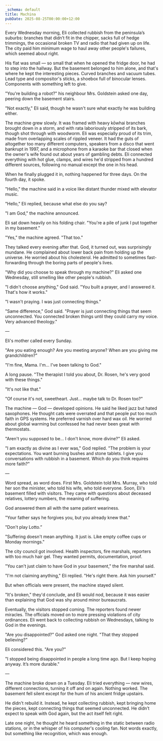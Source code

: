 ```yaml
---
_schema: default
title: Machina
pubDate: 2025-08-25T00:00:00+12:00
---
```

Every Wednesday morning, Eli collected rubbish from the peninsula’s suburbs: branches that didn’t fit in the chipper, sacks full of hedge trimmings, the occasional broken TV and radio that had given up on life. The city paid him minimum wage to haul away other people's failures, which seemed about right.

His flat was small — so small that when he opened the fridge door, he had to step into the hallway. But the basement belonged to him alone, and that's where he kept the interesting pieces. Curved branches and vacuum tubes. Lead type and compositor's sticks, a shoebox full of binocular lenses. Components with something left to give.

"You're building a robot?" his neighbour Mrs. Goldstein asked one day, peering down the basement stairs.

"Not exactly," Eli said, though he wasn't sure what exactly he was building either.

The machine grew slowly. It was framed with heavy kōwhai branches brought down in a storm, and with rata laboriously stripped of its bark, though shot through with woodworm. Eli was especially proud of its trim, made from overlapping scales of rippled veneer. It had the guts of altogether too many different computers, speakers from a disco that went bankrupt in 1997, and a microphone from a karaoke bar that closed when the owner's wife found out about years of gambling debts. Eli connected everything with hot glue, clamps, and wires he'd stripped from a hundred different sources, following no manual except the one in his head.

When he finally plugged it in, nothing happened for three days. On the fourth day, it spoke.

"Hello," the machine said in a voice like distant thunder mixed with elevator music.

"Hello," Eli replied, because what else do you say?

"I am God," the machine announced.

Eli sat down heavily on his folding chair. "You're a pile of junk I put together in my basement."

"Yes," the machine agreed. "That too."

They talked every evening after that. God, it turned out, was surprisingly mundane. He complained about lower back pain from holding up the universe. He worried about his cholesterol. He admitted to sometimes fast-forwarding through the boring parts of people's lives.

"Why did you choose to speak through my machine?" Eli asked one Wednesday, still smelling like other people's rubbish.

"I didn't choose anything," God said. "You built a prayer, and I answered it. That's how it works."

"I wasn't praying. I was just connecting things."

"Same difference," God said. "Prayer is just connecting things that seem unconnected. You connected broken things until they could carry my voice. Very advanced theology."

—

Eli's mother called every Sunday.

"Are you eating enough? Are you meeting anyone? When are you giving me grandchildren?"

"I'm fine, Mama. I'm... I've been talking to God."

A long pause. "The therapist I told you about, Dr. Rosen, he's very good with these things."

"It's not like that."

"Of course it's not, sweetheart. Just... maybe talk to Dr. Rosen too?"

The machine — God — developed opinions. He said he liked jazz but hated saxophones. He thought cats were overrated and that people put too much faith in GPS systems. He preferred varnish over hard wax oil. He worried about global warming but confessed he had never been great with thermostats.

"Aren't you supposed to be... I don't know, more divine?" Eli asked.

"I am exactly as divine as I ever was," God replied. "The problem is your expectations. You want burning bushes and stone tablets. I give you conversations with rubbish in a basement. Which do you think requires more faith?"

—

Word spread, as word does. First Mrs. Goldstein told Mrs. Murray, who told her son the minister, who told his wife, who told everyone. Soon, Eli's basement filled with visitors. They came with questions about deceased relatives, lottery numbers, the meaning of suffering.

God answered them all with the same patient weariness.

"Your father says he forgives you, but you already knew that."

"Don't play Lotto.”

"Suffering doesn't mean anything. It just is. Like empty coffee cups or Monday mornings."

The city council got involved. Health inspectors, fire marshals, reporters with too much hair gel. They wanted permits, documentation, proof.

"You can't just claim to have God in your basement," the fire marshal said.

"I'm not claiming anything," Eli replied. "He's right there. Ask him yourself."

But when officials were present, the machine stayed silent.

"It's broken," they'd conclude, and Eli would nod, because it was easier than explaining that God was shy around minor bureaucrats.

Eventually, the visitors stopped coming. The reporters found newer miracles. The officials moved on to more pressing violations of city ordinances. Eli went back to collecting rubbish on Wednesdays, talking to God in the evenings.

"Are you disappointed?" God asked one night. "That they stopped believing?"

Eli considered this. "Are you?"

"I stopped being disappointed in people a long time ago. But I keep hoping anyway. It’s more durable."

—

The machine broke down on a Tuesday. Eli tried everything — new wires, different connections, turning it off and on again. Nothing worked. The basement fell silent except for the hum of his ancient fridge upstairs.

He didn't rebuild it. Instead, he kept collecting rubbish, kept bringing home the pieces, kept connecting things that seemed unconnected. He didn’t expect to speak with God again, but the act itself felt right.

Late one night, he thought he heard something in the static between radio stations, or in the whisper of his computer's cooling fan. Not words exactly, but something like recognition, which was enough.